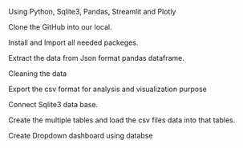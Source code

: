 Using Python, Sqlite3, Pandas, Streamlit and Plotly

Clone the GitHub into our local.

Install and Import all needed packeges.

Extract the data from Json format pandas dataframe.

Cleaning the data

Export the csv format for analysis and visualization purpose

Connect Sqlite3 data base.

Create the multiple tables and load the csv files data into that tables.

Create Dropdown dashboard using databse
